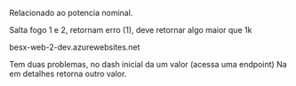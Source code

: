 Relacionado ao potencia nominal. 

Salta fogo 1 e 2, retornam erro (1), deve retornar algo maior que 1k

besx-web-2-dev.azurewebsites.net

Tem duas problemas, no dash inicial da um valor (acessa uma endpoint)
Na em detalhes retorna outro valor.